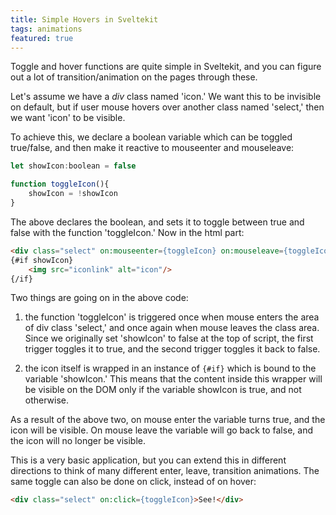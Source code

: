 ```yaml
---
title: Simple Hovers in Sveltekit
tags: animations
featured: true
---
```


Toggle and hover functions are quite simple in Sveltekit, and you can figure out a lot of transition/animation on the pages through these. 

Let's assume we have a *div* class named 'icon.' We want this to be invisible on default, but if user mouse hovers over another class named 'select,' then we want 'icon' to be visible.

To achieve this, we declare a boolean variable which can be toggled true/false, and then make it reactive to mouseenter and mouseleave:

```javascript
let showIcon:boolean = false

function toggleIcon(){
	showIcon = !showIcon
}
```

The above declares the boolean, and sets it to toggle between true and false with the function 'toggleIcon.' Now in the html part:

```html
<div class="select" on:mouseenter={toggleIcon} on:mouseleave={toggleIcon}>See Icon!</div>
{#if showIcon}
	<img src="iconlink" alt="icon"/>
{/if}
```

Two things are going on in the above code:

1. the function 'toggleIcon' is triggered once when mouse enters the area of div class 'select,' and once again when mouse leaves the class area. Since we originally set 'showIcon' to false at the top of script, the first trigger toggles it to true, and the second trigger toggles it back to false.

2. the icon itself is wrapped in an instance of `{#if}` which is bound to the variable 'showIcon.' This means that the content inside this wrapper will be visible on the DOM only if the variable showIcon is true, and not otherwise.

As a result of the above two, on mouse enter the variable turns true, and the icon will be visible. On mouse leave the variable will go back to false, and the icon will no longer be visible.

This is a very basic application, but you can extend this in different directions to think of many different enter, leave, transition animations. The same toggle can also be done on click, instead of on hover:

```html
<div class="select" on:click={toggleIcon}>See!</div>
```
